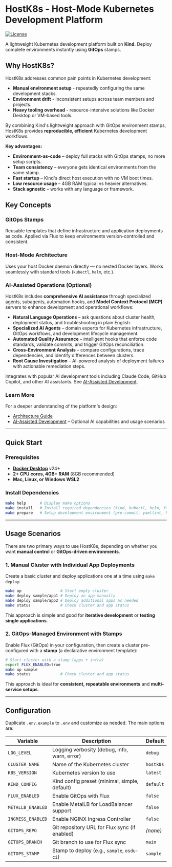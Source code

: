# HostK8s - Host-Mode Kubernetes Development Platform

[![License](https://img.shields.io/badge/License-Apache_2.0-blue.svg)](LICENSE)

A lightweight Kubernetes development platform built on **Kind**. Deploy complete environments instantly using **GitOps** stamps.

## Why HostK8s?

HostK8s addresses common pain points in Kubernetes development:

* **Manual environment setup** - repeatedly configuring the same development stacks.
* **Environment drift** - inconsistent setups across team members and projects.
* **Heavy tooling overhead** - resource-intensive solutions like Docker Desktop or VM-based tools.

By combining Kind's lightweight approach with GitOps environment stamps, HostK8s provides **reproducible, efficient** Kubernetes development workflows.

**Key advantages:**

* **Environment-as-code** – deploy full stacks with GitOps stamps, no more setup scripts.
* **Team consistency** – everyone gets identical environments from the same stamp.
* **Fast startup** – Kind's direct host execution with no VM boot times.
* **Low resource usage** – 4GB RAM typical vs heavier alternatives.
* **Stack agnostic** – works with any language or framework.

## Key Concepts

### GitOps Stamps

Reusable templates that define infrastructure and application deployments as code. Applied via Flux to keep environments version-controlled and consistent.

### Host-Mode Architecture

Uses your host Docker daemon directly — no nested Docker layers. Works seamlessly with standard tools (`kubectl`, `helm`, etc.).

### AI-Assisted Operations (Optional)

HostK8s includes **comprehensive AI assistance** through specialized agents, subagents, automation hooks, and **Model Context Protocol (MCP)** servers to enhance development and operational workflows:

* **Natural Language Operations** – ask questions about cluster health, deployment status, and troubleshooting in plain English.
* **Specialized AI Agents** – domain experts for Kubernetes infrastructure, GitOps workflows, and development lifecycle management.
* **Automated Quality Assurance** – intelligent hooks that enforce code standards, validate commits, and trigger GitOps reconciliation.
* **Cross-Environment Analysis** – compare configurations, trace dependencies, and identify differences between clusters.
* **Root Cause Investigation** – AI-powered analysis of deployment failures with actionable remediation steps.

Integrates with popular AI development tools including Claude Code, GitHub Copilot, and other AI assistants. See [AI-Assisted Development](docs/ai-assisted-development.md).

### Learn More

For a deeper understanding of the platform's design:

* [Architecture Guide](docs/architecture.md)
* [AI-Assisted Development](docs/ai-assisted-development.md) – Optional AI capabilities and usage scenarios

---

## Quick Start

### Prerequisites

* **[Docker Desktop](https://docs.docker.com/get-docker/)** v24+
* **2+ CPU cores, 4GB+ RAM** (8GB recommended)
* **Mac, Linux, or Windows WSL2**

### Install Dependencies

```bash
make help      # Display make options
make install   # Install required dependencies (kind, kubectl, helm, flux)
make prepare   # Setup development environment (pre-commit, yamllint, hooks)
```

---

## Usage Scenarios

There are two primary ways to use HostK8s, depending on whether you want **manual control** or **GitOps-driven environments**.

### 1. Manual Cluster with Individual App Deployments

Create a basic cluster and deploy applications one at a time using `make deploy`:

```bash
make up                 # Start empty cluster
make deploy sample/app1 # Deploy an app manually
make deploy sample/app2 # Deploy additional apps as needed
make status             # Check cluster and app status
```

This approach is simple and good for **iterative development** or **testing single applications**.

### 2. GitOps-Managed Environment with Stamps

Enable Flux (GitOps) in your configuration, then create a cluster pre-configured with a **stamp** (a declarative environment template):

```bash
# Start cluster with a stamp (apps + infra)
export FLUX_ENABLED=true
make up sample
make status             # Check cluster and app status
```

This approach is ideal for **consistent, repeatable environments** and **multi-service setups**.

---

## Configuration

Duplicate `.env.example` to `.env` and customize as needed. The main options are:

| Variable          | Description                                   | Default   |
| ----------------- | --------------------------------------------- | --------- |
| `LOG_LEVEL`       | Logging verbosity (debug, info, warn, error) | `debug`   |
| `CLUSTER_NAME`    | Name of the Kubernetes cluster                | `hostk8s` |
| `K8S_VERSION`     | Kubernetes version to use                     | `latest`  |
| `KIND_CONFIG`     | Kind config preset (minimal, simple, default) | `default` |
| `FLUX_ENABLED`    | Enable GitOps with Flux                       | `false`   |
| `METALLB_ENABLED` | Enable MetalLB for LoadBalancer support       | `false`   |
| `INGRESS_ENABLED` | Enable NGINX Ingress Controller               | `false`   |
| `GITOPS_REPO`     | Git repository URL for Flux sync (if enabled) | *(none)*  |
| `GITOPS_BRANCH`   | Git branch to use for Flux sync               | `main`    |
| `GITOPS_STAMP`    | Stamp to deploy (e.g., `sample`, `osdu-ci`)   | `sample`  |
